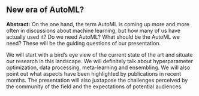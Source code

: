## New era of AutoML?

**Abstract:** On the one hand, the term AutoML is coming up more and more often in discussions about machine learning, but how many of us have actually used it? Do we need AutoML? What should be the AutoML we need? These will be the guiding questions of our presentation.

We will start with a bird’s eye view of the current state of the art and situate our research in this landscape. We will definitely talk about hyperparameter optimization, data processing, meta-learning and ensembling.   We will also point out what aspects have been highlighted by publications in recent months.  The presentation will also juxtapose the challenges perceived by the community of the field and the expectations of potential audiences.
